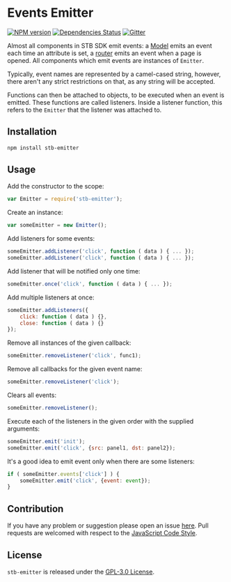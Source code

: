 Events Emitter
==============

[![NPM version](https://img.shields.io/npm/v/stb-emitter.svg?style=flat-square)](https://www.npmjs.com/package/stb-emitter)
[![Dependencies Status](https://img.shields.io/david/stbsdk/emitter.svg?style=flat-square)](https://david-dm.org/stbsdk/emitter)
[![Gitter](https://img.shields.io/badge/gitter-join%20chat-blue.svg?style=flat-square)](https://gitter.im/DarkPark/stb)


Almost all components in STB SDK emit events: a [Model](https://github.com/stbsdk/model) emits an event each time an attribute is set, a [router](https://github.com/stbsdk/router) emits an event when a page is opened.
All components which emit events are instances of `Emitter`.

Typically, event names are represented by a camel-cased string, however, there aren't any strict restrictions on that, as any string will be accepted.

Functions can then be attached to objects, to be executed when an event is emitted. These functions are called listeners. Inside a listener function, this refers to the `Emitter` that the listener was attached to.


## Installation

```bash
npm install stb-emitter
```


## Usage

Add the constructor to the scope:

```js
var Emitter = require('stb-emitter');
```

Create an instance:

```js
var someEmitter = new Emitter();
```

Add listeners for some events:

```js
someEmitter.addListener('click', function ( data ) { ... });
someEmitter.addListener('click', function ( data ) { ... });
```

Add listener that will be notified only one time:

```js
someEmitter.once('click', function ( data ) { ... });
```

Add multiple listeners at once:

```js
someEmitter.addListeners({
    click: function ( data ) {},
    close: function ( data ) {}
});
```

Remove all instances of the given callback:

```js
someEmitter.removeListener('click', func1);
```

Remove all callbacks for the given event name:

```js
someEmitter.removeListener('click');
```

Clears all events:

```js
someEmitter.removeListener();
```

Execute each of the listeners in the given order with the supplied arguments:

```js
someEmitter.emit('init');
someEmitter.emit('click', {src: panel1, dst: panel2});
```

It's a good idea to emit event only when there are some listeners:

```js
if ( someEmitter.events['click'] ) {
    someEmitter.emit('click', {event: event});
}
```


## Contribution

If you have any problem or suggestion please open an issue [here](https://github.com/stbsdk/emitter/issues).
Pull requests are welcomed with respect to the [JavaScript Code Style](https://github.com/DarkPark/jscs).


## License

`stb-emitter` is released under the [GPL-3.0 License](http://opensource.org/licenses/GPL-3.0).
